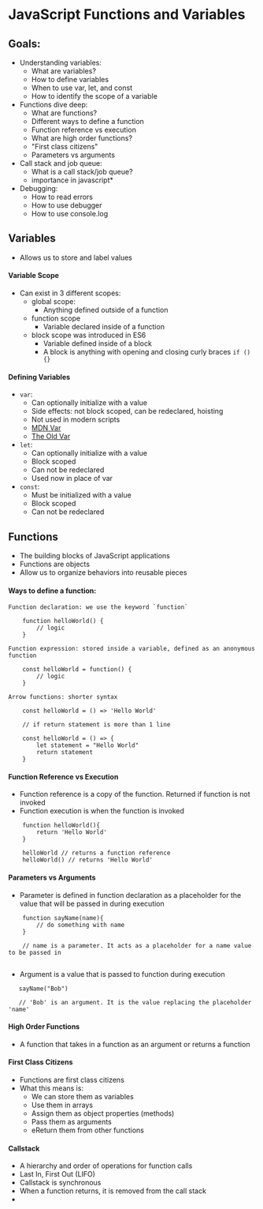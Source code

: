 # JavaScript Functions and Variables

## Goals:
- Understanding variables:
    - What are variables?
    - How to define variables
    - When to use var, let, and const
    - How to identify the scope of a variable
- Functions dive deep: 
    - What are functions?
    - Different ways to define a function
    - Function reference vs execution
    - What are high order functions?
    - "First class citizens"
    - Parameters vs arguments
- Call stack and job queue:
    - What is a call stack/job queue?
    - importance in javascript*
- Debugging:
    - How to read errors 
    - How to use debugger
    - How to use console.log


## Variables
- Allows us to store and label values

#### Variable Scope

- Can exist in 3 different scopes: 
    - global scope:
        - Anything defined outside of a function
    - function scope
        - Variable declared inside of a function
    - block scope was introduced in ES6
        - Variable defined inside of a block
        - A block is anything with opening and closing curly braces ``` if () {} ```

#### Defining Variables

- `var`: 
    - Can optionally initialize with a value
    - Side effects: not block scoped, can be redeclared, hoisting
    - Not used in modern scripts
    - [MDN Var](https://developer.mozilla.org/en-US/docs/Web/JavaScript/Reference/Statements/var)
    - [The Old Var](https://javascript.info/var)
- `let`:
    - Can optionally initialize with a value
    - Block scoped
    - Can not be redeclared
    - Used now in place of var
- `const`:
    - Must be initialized with a value
    - Block scoped
    - Can not be redeclared

## Functions

- The building blocks of JavaScript applications
- Functions are objects
- Allow us to organize behaviors into reusable pieces

#### Ways to define a function: 

```
Function declaration: we use the keyword `function`

    function helloWorld() {
        // logic
    }

```

```
Function expression: stored inside a variable, defined as an anonymous function

    const helloWorld = function() {
        // logic
    }

```

```
Arrow functions: shorter syntax 

    const helloWorld = () => 'Hello World'

    // if return statement is more than 1 line

    const helloWorld = () => {
        let statement = "Hello World"
        return statement
    }

```

#### Function Reference vs Execution

- Function reference is a copy of the function. Returned if function is not invoked
- Function execution is when the function is invoked 

```
    function helloWorld(){
        return 'Hello World'
    }

    helloWorld // returns a function reference 
    helloWorld() // returns 'Hello World'
```

#### Parameters vs Arguments
- Parameter is defined in function declaration as a placeholder for the value that will be passed in during execution
```
    function sayName(name){
        // do something with name
    }

    // name is a parameter. It acts as a placeholder for a name value to be passed in
    
```
- Argument is a value that is passed to function during execution
```
   sayName("Bob")

   // 'Bob' is an argument. It is the value replacing the placeholder 'name'

```

#### High Order Functions
- A function that takes in a function as an argument or returns a function

#### First Class Citizens
- Functions are first class citizens
- What this means is:
    - We can store them as variables
    - Use them in arrays
    - Assign them as object properties (methods)
    - Pass them as arguments
    - eReturn them from other functions

#### Callstack
- A hierarchy and order of operations for function calls
- Last In, First Out (LIFO)
- Callstack is synchronous
- When a function returns, it is removed from the call stack
- 
